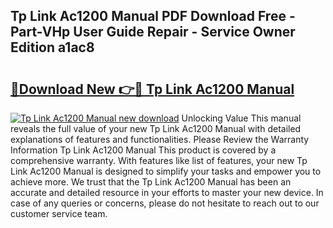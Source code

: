 ## Tp Link Ac1200 Manual PDF Download Free - Part-VHp User Guide Repair - Service Owner Edition a1ac8

# <h2><a href="http://cf29610.oget.top/?id=Tp+Link+Ac1200+Manual">🔗Download New 👉🔴 Tp Link Ac1200 Manual</a></h2>

[![Tp Link Ac1200 Manual new download](https://i.imgur.com/5g1atiW.png)](http://cf29610.oget.top/?id=Tp+Link+Ac1200+Manual)
Unlocking Value This manual reveals the full value of your new Tp Link Ac1200 Manual with detailed explanations of features and functionalities. Please Review the Warranty Information Tp Link Ac1200 Manual This product is covered by a comprehensive warranty. With features like list of features, your new Tp Link Ac1200 Manual is designed to simplify your tasks and empower you to achieve more. We trust that the Tp Link Ac1200 Manual has been an accurate and detailed resource in your efforts to master your new device. In case of any queries or concerns, please do not hesitate to reach out to our customer service team.
